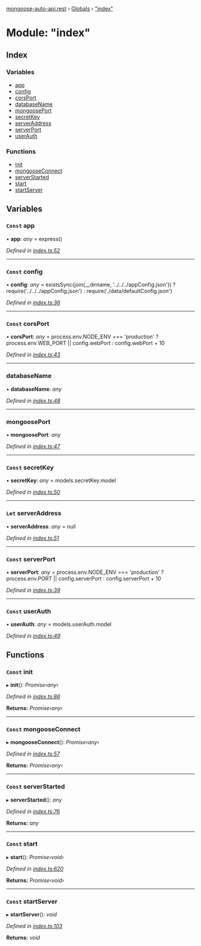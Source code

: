 [mongoose-auto-api.rest](../README.md) › [Globals](../globals.md) › ["index"](_index_.md)

# Module: "index"

## Index

### Variables

* [app](_index_.md#const-app)
* [config](_index_.md#const-config)
* [corsPort](_index_.md#const-corsport)
* [databaseName](_index_.md#databasename)
* [mongoosePort](_index_.md#mongooseport)
* [secretKey](_index_.md#const-secretkey)
* [serverAddress](_index_.md#let-serveraddress)
* [serverPort](_index_.md#const-serverport)
* [userAuth](_index_.md#const-userauth)

### Functions

* [init](_index_.md#const-init)
* [mongooseConnect](_index_.md#const-mongooseconnect)
* [serverStarted](_index_.md#const-serverstarted)
* [start](_index_.md#const-start)
* [startServer](_index_.md#const-startserver)

## Variables

### `Const` app

• **app**: *any* = express()

*Defined in [index.ts:52](https://github.com/edmundpf/mongoose-auto-api-rest/blob/38cb0f7/src/index.ts#L52)*

___

### `Const` config

• **config**: *any* = existsSync(join(__dirname, '../../../appConfig.json'))
	? require('../../../appConfig.json')
	: require('./data/defaultConfig.json')

*Defined in [index.ts:36](https://github.com/edmundpf/mongoose-auto-api-rest/blob/38cb0f7/src/index.ts#L36)*

___

### `Const` corsPort

• **corsPort**: *any* = process.env.NODE_ENV === 'production'
		? process.env.WEB_PORT || config.webPort
		: config.webPort + 10

*Defined in [index.ts:43](https://github.com/edmundpf/mongoose-auto-api-rest/blob/38cb0f7/src/index.ts#L43)*

___

###  databaseName

• **databaseName**: *any*

*Defined in [index.ts:48](https://github.com/edmundpf/mongoose-auto-api-rest/blob/38cb0f7/src/index.ts#L48)*

___

###  mongoosePort

• **mongoosePort**: *any*

*Defined in [index.ts:47](https://github.com/edmundpf/mongoose-auto-api-rest/blob/38cb0f7/src/index.ts#L47)*

___

### `Const` secretKey

• **secretKey**: *any* = models.secretKey.model

*Defined in [index.ts:50](https://github.com/edmundpf/mongoose-auto-api-rest/blob/38cb0f7/src/index.ts#L50)*

___

### `Let` serverAddress

• **serverAddress**: *any* = null

*Defined in [index.ts:51](https://github.com/edmundpf/mongoose-auto-api-rest/blob/38cb0f7/src/index.ts#L51)*

___

### `Const` serverPort

• **serverPort**: *any* = process.env.NODE_ENV === 'production'
		? process.env.PORT || config.serverPort
		: config.serverPort + 10

*Defined in [index.ts:39](https://github.com/edmundpf/mongoose-auto-api-rest/blob/38cb0f7/src/index.ts#L39)*

___

### `Const` userAuth

• **userAuth**: *any* = models.userAuth.model

*Defined in [index.ts:49](https://github.com/edmundpf/mongoose-auto-api-rest/blob/38cb0f7/src/index.ts#L49)*

## Functions

### `Const` init

▸ **init**(): *Promise‹any›*

*Defined in [index.ts:86](https://github.com/edmundpf/mongoose-auto-api-rest/blob/38cb0f7/src/index.ts#L86)*

**Returns:** *Promise‹any›*

___

### `Const` mongooseConnect

▸ **mongooseConnect**(): *Promise‹any›*

*Defined in [index.ts:57](https://github.com/edmundpf/mongoose-auto-api-rest/blob/38cb0f7/src/index.ts#L57)*

**Returns:** *Promise‹any›*

___

### `Const` serverStarted

▸ **serverStarted**(): *any*

*Defined in [index.ts:76](https://github.com/edmundpf/mongoose-auto-api-rest/blob/38cb0f7/src/index.ts#L76)*

**Returns:** *any*

___

### `Const` start

▸ **start**(): *Promise‹void›*

*Defined in [index.ts:620](https://github.com/edmundpf/mongoose-auto-api-rest/blob/38cb0f7/src/index.ts#L620)*

**Returns:** *Promise‹void›*

___

### `Const` startServer

▸ **startServer**(): *void*

*Defined in [index.ts:103](https://github.com/edmundpf/mongoose-auto-api-rest/blob/38cb0f7/src/index.ts#L103)*

**Returns:** *void*
